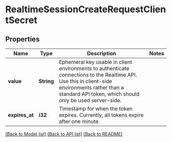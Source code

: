 # RealtimeSessionCreateRequestClientSecret

## Properties

Name | Type | Description | Notes
------------ | ------------- | ------------- | -------------
**value** | **String** | Ephemeral key usable in client environments to authenticate connections to the Realtime API. Use this in client-side environments rather than a standard API token, which should only be used server-side.  | 
**expires_at** | **i32** | Timestamp for when the token expires. Currently, all tokens expire after one minute.  | 

[[Back to Model list]](../README.md#documentation-for-models) [[Back to API list]](../README.md#documentation-for-api-endpoints) [[Back to README]](../README.md)


